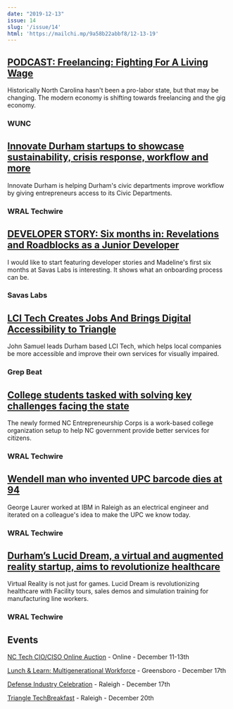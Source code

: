 ```yaml
---
date: "2019-12-13"
issue: 14
slug: '/issue/14'
html: 'https://mailchi.mp/9a58b22abbf8/12-13-19'
---
```


## [PODCAST: Freelancing: Fighting For A Living Wage](https://www.wunc.org/post/union-strong-freelancing-fighting-living-wage)
Historically North Carolina hasn't been a pro-labor state, but that may be changing. The modern economy is shifting towards freelancing and the gig economy.
### WUNC
                        
## [Innovate Durham startups to showcase sustainability, crisis response, workflow and more](https://www.wraltechwire.com/2019/12/09/innovate-durham-startups-to-showcase-sustainability-crisis-response-workflow-and-more/)
Innovate Durham is helping Durham's civic departments improve workflow by giving entrepreneurs access to its Civic Departments.
### WRAL Techwire

## [DEVELOPER STORY: Six months in: Revelations and Roadblocks as a Junior Developer](https://savaslabs.com/2019/12/06/six-months-in.html)
I would like to start featuring developer stories and Madeline's first six months at Savas Labs is interesting. It shows what an onboarding process can be.
### Savas Labs

## [LCI Tech Creates Jobs And Brings Digital Accessibility to Triangle](https://grepbeat.com/2019/12/12/lci-tech-creates-jobs-and-brings-digital-accessibility-to-triangle-companies/)
John Samuel leads Durham based LCI Tech, which helps local companies be more accessible and improve their own services for visually impaired.
### Grep Beat

## [College students tasked with solving key challenges facing the state](https://www.wraltechwire.com/2019/12/11/college-students-tasked-with-solving-key-challenges-facing-the-state-as-part-of-new-initiative/)
The newly formed NC Entrepreneurship Corps is a work-based college organization setup to help NC government provide better services for citizens.
### WRAL Techwire

## [Wendell man who invented UPC barcode dies at 94](https://www.wraltechwire.com/2019/12/09/wendell-man-who-invented-upc-barcode-dies-at-94/)
George Laurer worked at IBM in Raleigh as an electrical engineer and iterated on a colleague's idea to make the UPC we know today.
### WRAL Techwire

## [Durham’s Lucid Dream, a virtual and augmented reality startup, aims to revolutionize healthcare](https://www.wraltechwire.com/2019/12/10/exclusive-durhams-lucid-dream-a-virtual-and-augmented-reality-startup-aims-to-revolutionize-healthcare/)
Virtual Reality is not just for games. Lucid Dream is revolutionizing healthcare with Facility tours, sales demos and simulation training for manufacturing line workers.
### WRAL Techwire

## Events

[NC Tech CIO/CISO Online Auction](https://www.wraltechwire.com/event/nc-tech-annual-cio-ciso-online-auction/) - Online - December 11-13th

[Lunch & Learn: Multigenerational Workforce](https://www.eventbrite.com/e/lunch-learn-multigenerational-workforce-tickets-83826694901) - Greensboro - December 17th

[Defense Industry Celebration](http://events.r20.constantcontact.com/register/event?oeidk=a07egp9j3jde2b9deda&llr=y644jvdab) - Raleigh - December 17th

[Triangle TechBreakfast](https://www.meetup.com/Triangle-TechBreakfast/events/) - Raleigh - December 20th